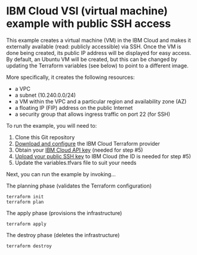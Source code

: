 # IBM Cloud VSI (virtual machine) example with public SSH access

This example creates a virtual machine (VM) in the IBM Cloud and makes it
externally available (read: publicly accessible) via SSH. Once the VM is
done being created, its public IP address will be displayed for easy access.
By default, an Ubuntu VM will be created, but this can be changed by updating
the Terraform variables (see below) to point to a different image.

More specifically, it creates the following resources:

* a VPC
* a subnet (10.240.0.0/24)
* a VM within the VPC and a particular region and availability zone (AZ)
* a floating IP (FIP) address on the public Internet
* a security group that allows ingress traffic on port 22 (for SSH)

To run the example, you will need to:

1. Clone this Git repository
2. [Download and configure](https://github.com/IBM-Cloud/terraform-provider-ibm) the IBM Cloud Terraform provider
3. Obtain your [IBM Cloud API key](https://cloud.ibm.com) (needed for step #5)
4. [Upload your public SSH key](https://cloud.ibm.com/vpc/compute/sshKeys) to IBM Cloud (the ID is needed for step #5)
5. Update the variables.tfvars file to suit your needs

Next, you can run the example by invoking...

The planning phase (validates the Terraform configuration)

```shell
terraform init
terraform plan
```

The apply phase (provisions the infrastructure)

```shell
terraform apply
```

The destroy phase (deletes the infrastructure)

```shell
terraform destroy
```

